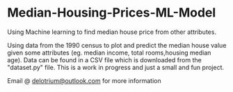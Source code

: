 # Median-Housing-Prices-ML-Model
Using Machine learning to find median house price from other attributes.

Using data from the 1990 census to plot and predict the median house value given some attributes (eg. median income, total rooms,housing median age). Data can be found in a CSV file which is downloaded from the "dataset.py" file. This is a work in progress and just a small and fun project.



Email @ delotrium@outlook.com for more information
